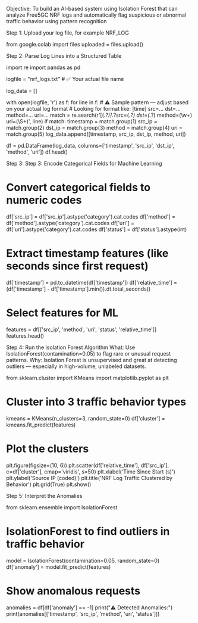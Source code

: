
Objective: To build an AI-based system using Isolation Forest that can analyze Free5GC NRF logs and automatically flag suspicious or abnormal traffic behavior using pattern recognition

Step 1: Upload your log file, for example NRF_LOG

from google.colab import files
uploaded = files.upload()


Step 2: Parse Log Lines into a Structured Table

import re
import pandas as pd

logfile = "nrf_logs.txt"  # ✅ Your actual file name

log_data = []

with open(logfile, 'r') as f:
    for line in f:
        # ⚠️ Sample pattern — adjust based on your actual log format
        # Looking for format like: [time] src=... dst=... method=... uri=...
        match = re.search(r'\[(.*?)\].*?src=(.*?) dst=(.*?) method=(\w+) uri=(\S+)', line)
        if match:
            timestamp = match.group(1)
            src_ip = match.group(2)
            dst_ip = match.group(3)
            method = match.group(4)
            uri = match.group(5)
            log_data.append([timestamp, src_ip, dst_ip, method, uri])

df = pd.DataFrame(log_data, columns=['timestamp', 'src_ip', 'dst_ip', 'method', 'uri'])
df.head()

Step 3: Step 3: Encode Categorical Fields for Machine Learning

# Convert categorical fields to numeric codes
df['src_ip'] = df['src_ip'].astype('category').cat.codes
df['method'] = df['method'].astype('category').cat.codes
df['uri'] = df['uri'].astype('category').cat.codes
df['status'] = df['status'].astype(int)

# Extract timestamp features (like seconds since first request)
df['timestamp'] = pd.to_datetime(df['timestamp'])
df['relative_time'] = (df['timestamp'] - df['timestamp'].min()).dt.total_seconds()

# Select features for ML
features = df[['src_ip', 'method', 'uri', 'status', 'relative_time']]
features.head()


Step 4: Run the Isolation Forest Algorithm
What: Use IsolationForest(contamination=0.05) to flag rare or unusual request patterns.
Why: Isolation Forest is unsupervised and great at detecting outliers — especially in high-volume, unlabeled datasets.

from sklearn.cluster import KMeans
import matplotlib.pyplot as plt

# Cluster into 3 traffic behavior types
kmeans = KMeans(n_clusters=3, random_state=0)
df['cluster'] = kmeans.fit_predict(features)

# Plot the clusters
plt.figure(figsize=(10, 6))
plt.scatter(df['relative_time'], df['src_ip'], c=df['cluster'], cmap='viridis', s=50)
plt.xlabel('Time Since Start (s)')
plt.ylabel('Source IP (coded)')
plt.title('NRF Log Traffic Clustered by Behavior')
plt.grid(True)
plt.show()

Step 5: Interpret the Anomalies

from sklearn.ensemble import IsolationForest

# IsolationForest to find outliers in traffic behavior
model = IsolationForest(contamination=0.05, random_state=0)
df['anomaly'] = model.fit_predict(features)

# Show anomalous requests
anomalies = df[df['anomaly'] == -1]
print("⚠️ Detected Anomalies:")
print(anomalies[['timestamp', 'src_ip', 'method', 'uri', 'status']])


